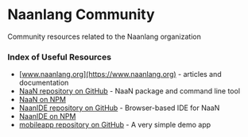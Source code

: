 # Naanlang Community
Community resources related to the Naanlang organization

### Index of Useful Resources

* [www.naanlang.org](https://www.naanlang.org) - articles and documentation
* [NaaN repository on GitHub](https://github.com/naanlang/naan) - NaaN package and command line tool
* [NaaN on NPM](https://www.npmjs.com/package/@naanlang/naan)
* [NaanIDE repository on GitHub](https://github.com/naanlang/naanide) - Browser-based IDE for NaaN
* [NaanIDE on NPM](https://www.npmjs.com/package/@naanlang/naanide)
* [mobileapp repository on GitHub](https://github.com/naanlang/mobileapp) - A very simple demo app

